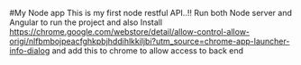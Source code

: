 #My Node app
This is my first node restful API..!!
Run both Node server and Angular to run the project and also
Install https://chrome.google.com/webstore/detail/allow-control-allow-origi/nlfbmbojpeacfghkpbjhddihlkkiljbi?utm_source=chrome-app-launcher-info-dialog and add this to chrome to allow access to back end
